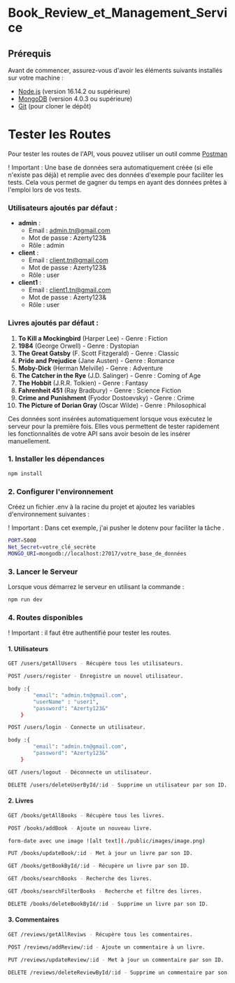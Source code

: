 # Book_Review_et_Management_Service

## Prérequis

Avant de commencer, assurez-vous d'avoir les éléments suivants installés sur votre machine :

- [Node.js](https://nodejs.org/) (version 16.14.2 ou supérieure)
- [MongoDB](https://www.mongodb.com/) (version 4.0.3 ou supérieure)
- [Git](https://github.com/AzizBenIsmail/Book_Review_et_Management_Service) (pour cloner le dépôt)

# Tester les Routes

Pour tester les routes de l'API, vous pouvez utiliser un outil comme [Postman](https://www.postman.com/) 

! Important : Une base de données sera automatiquement créée (si elle n'existe pas déjà) et remplie avec des données d'exemple pour faciliter les tests. Cela vous permet de gagner du temps en ayant des données prêtes à l'emploi lors de vos tests. 

### Utilisateurs ajoutés par défaut :

- **admin** : 
  - Email : admin.tn@gmail.com
  - Mot de passe : Azerty123&
  - Rôle : admin
- **client** : 
  - Email : client.tn@gmail.com
  - Mot de passe : Azerty123&
  - Rôle : user
- **client1** : 
  - Email : client1.tn@gmail.com
  - Mot de passe : Azerty123&
  - Rôle : user

### Livres ajoutés par défaut :

1. **To Kill a Mockingbird** (Harper Lee) - Genre : Fiction
2. **1984** (George Orwell) - Genre : Dystopian
3. **The Great Gatsby** (F. Scott Fitzgerald) - Genre : Classic
4. **Pride and Prejudice** (Jane Austen) - Genre : Romance
5. **Moby-Dick** (Herman Melville) - Genre : Adventure
6. **The Catcher in the Rye** (J.D. Salinger) - Genre : Coming of Age
7. **The Hobbit** (J.R.R. Tolkien) - Genre : Fantasy
8. **Fahrenheit 451** (Ray Bradbury) - Genre : Science Fiction
9. **Crime and Punishment** (Fyodor Dostoevsky) - Genre : Crime
10. **The Picture of Dorian Gray** (Oscar Wilde) - Genre : Philosophical

Ces données sont insérées automatiquement lorsque vous exécutez le serveur pour la première fois. Elles vous permettent de tester rapidement les fonctionnalités de votre API sans avoir besoin de les insérer manuellement.


### 1. **Installer les dépendances**

```bash
npm install
``` 
### 2. **Configurer l'environnement**

Créez un fichier .env à la racine du projet et ajoutez les variables d'environnement suivantes :

! Important : Dans cet exemple, j'ai pusher le dotenv pour faciliter la tâche .

```bash
PORT=5000
Net_Secret=votre_clé_secrète
MONGO_URI=mongodb://localhost:27017/votre_base_de_données 
``` 

### 3. **Lancer le Serveur**

Lorsque vous démarrez le serveur en utilisant la commande : 

```bash
npm run dev 
``` 
### 4. **Routes disponibles**

! Important : il faut être authentifié pour tester les routes.

#### 1. **Utilisateurs**
```bash
GET /users/getAllUsers - Récupère tous les utilisateurs.  

POST /users/register - Enregistre un nouvel utilisateur.

body :{
        "email": "admin.tn@gmail.com",
        "userName" : "user1",
        "password": "Azerty123&"
    }

POST /users/login - Connecte un utilisateur.

body :{
        "email": "admin.tn@gmail.com",
        "password": "Azerty123&"
    }

GET /users/logout - Déconnecte un utilisateur.

DELETE /users/deleteUserById/:id - Supprime un utilisateur par son ID.
``` 
#### 2. **Livres**

```bash
GET /books/getAllBooks - Récupère tous les livres.

POST /books/addBook - Ajoute un nouveau livre.

form-date avec une image ![alt text](./public/images/image.png)

PUT /books/updateBook/:id - Met à jour un livre par son ID.

GET /books/getBookById/:id - Récupère un livre par son ID.

GET /books/searchBooks - Recherche des livres.

GET /books/searchFilterBooks - Recherche et filtre des livres.

DELETE /books/deleteBookById/:id - Supprime un livre par son ID.
``` 
#### 3. **Commentaires**

```bash
GET /reviews/getAllReviws - Récupère tous les commentaires.

POST /reviews/addReview/:id - Ajoute un commentaire à un livre.

PUT /reviews/updateReview/:id - Met à jour un commentaire par son ID.

DELETE /reviews/deleteReviewById/:id - Supprime un commentaire par son ID. 
``` 